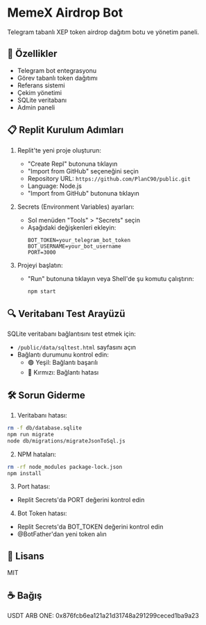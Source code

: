 # MemeX Airdrop Bot

Telegram tabanlı XEP token airdrop dağıtım botu ve yönetim paneli.

## 🚀 Özellikler

- Telegram bot entegrasyonu
- Görev tabanlı token dağıtımı  
- Referans sistemi
- Çekim yönetimi
- SQLite veritabanı
- Admin paneli

## 📋 Replit Kurulum Adımları

1. Replit'te yeni proje oluşturun:
   - "Create Repl" butonuna tıklayın
   - "Import from GitHub" seçeneğini seçin
   - Repository URL: `https://github.com/PlanC90/public.git`
   - Language: Node.js
   - "Import from GitHub" butonuna tıklayın

2. Secrets (Environment Variables) ayarları:
   - Sol menüden "Tools" > "Secrets" seçin
   - Aşağıdaki değişkenleri ekleyin:
     ```
     BOT_TOKEN=your_telegram_bot_token
     BOT_USERNAME=your_bot_username
     PORT=3000
     ```

3. Projeyi başlatın:
   - "Run" butonuna tıklayın veya Shell'de şu komutu çalıştırın:
     ```bash
     npm start
     ```

## 🔍 Veritabanı Test Arayüzü

SQLite veritabanı bağlantısını test etmek için:
- `/public/data/sqltest.html` sayfasını açın
- Bağlantı durumunu kontrol edin:
  - 🟢 Yeşil: Bağlantı başarılı
  - 🔴 Kırmızı: Bağlantı hatası

## 🛠️ Sorun Giderme

1. Veritabanı hatası:
```bash
rm -f db/database.sqlite
npm run migrate
node db/migrations/migrateJsonToSql.js
```

2. NPM hataları:
```bash
rm -rf node_modules package-lock.json
npm install
```

3. Port hatası:
- Replit Secrets'da PORT değerini kontrol edin

4. Bot Token hatası:
- Replit Secrets'da BOT_TOKEN değerini kontrol edin
- @BotFather'dan yeni token alın

## 📝 Lisans

MIT

## ☕ Bağış

USDT ARB ONE: 0x876fcb6ea121a21d31748a291299ceced1ba9a23